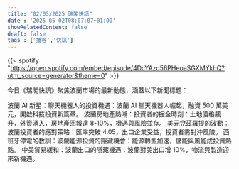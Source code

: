 ```yaml
---
title: "02/05/2025 瑞閣快訊"
date : '2025-05-02T08:07:07+01:00'
showRelatedContent: false
draft: false
tags : ['播客','快訊']
---
```

{{< spotify "https://open.spotify.com/embed/episode/4DcYAzd56PHeoaSGXMYkhQ?utm_source=generator&theme=0" >}}

今日《瑞閣快訊》聚焦波蘭市場的最新動態，涵蓋以下新聞標題：

波蘭 AI 新星：聊天機器人的投資機遇：波蘭 AI 聊天機器人崛起，融資 500 萬美元，開啟科技投資新篇章。
波蘭房地產熱潮：投資者的掘金時刻：土地價格飆升，外資湧入，房地產回報達 8-10%，機遇與風險並存。
美元兌茲羅提的波動：波蘭投資者的應對策略：匯率突破 4.05，出口企業受益，投資者需對沖風險。
西班牙停電的教訓：波蘭能源投資的隱藏機會：能源轉型加速，儲能與風能成投資熱點。
中美貿易緩和：波蘭出口的隱藏機遇：波蘭對美出口增 10%，物流與製造迎來新機遇。

